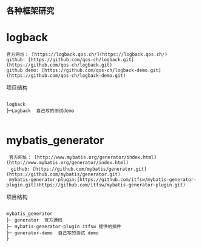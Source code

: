 ## 各种框架研究 


# logback
	官方网址： [https://logback.qos.ch/](https://logback.qos.ch/)
	github: [https://github.com/qos-ch/logback.git](https://github.com/qos-ch/logback.git)
	github demo: [https://github.com/qos-ch/logback-demo.git](https://github.com/qos-ch/logback-demo.git)
项目结构
```

logback 
├─Logback  自己写的测试demo


```
##
# mybatis_generator
	 官方网址： [http://www.mybatis.org/generator/index.html](http://www.mybatis.org/generator/index.html)
	　github: [https://github.com/mybatis/generator.git](https://github.com/mybatis/generator.git)
	 mybatis-generator-plugin:[https://github.com/itfsw/mybatis-generator-plugin.git](https://github.com/itfsw/mybatis-generator-plugin.git)
项目结构
```

mybatis_generator 
├─ generator  官方源码
├─ mybatis-generator-plugin itfsw 提供的插件
├─ generator-demo  自己写的测试 demo
├

```	